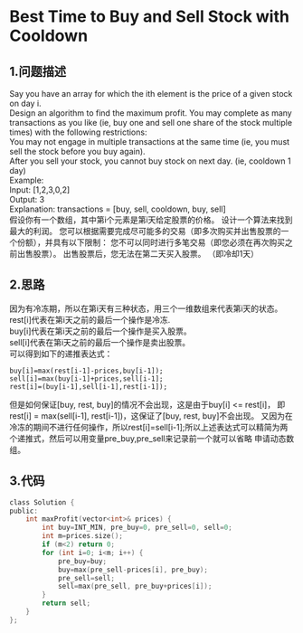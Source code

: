 Best Time to Buy and Sell Stock with Cooldown
===

1.问题描述
----

Say you have an array for which the ith element is the price of a given stock on day i.<br>
Design an algorithm to find the maximum profit. You may complete as many transactions as you like (ie, buy one and sell one share of the stock multiple times) with the following restrictions:<br>
You may not engage in multiple transactions at the same time (ie, you must sell the stock before you buy again).<br>
After you sell your stock, you cannot buy stock on next day. (ie, cooldown 1 day)<br>
Example:<br>
Input: [1,2,3,0,2]<br>
Output: 3 <br>
Explanation: transactions = [buy, sell, cooldown, buy, sell]<br>
假设你有一个数组，其中第i个元素是第i天给定股票的价格。
设计一个算法来找到最大的利润。 您可以根据需要完成尽可能多的交易（即多次购买并出售股票的一个份额），并具有以下限制：
您不可以同时进行多笔交易（即您必须在再次购买之前出售股票）。
出售股票后，您无法在第二天买入股票。 （即冷却1天）<br>

2.思路
---

因为有冷冻期，所以在第i天有三种状态，用三个一维数组来代表第i天的状态。<br>
rest[i]代表在第i天之前的最后一个操作是冷冻.<br>
buy[i]代表在第i天之前的最后一个操作是买入股票。<br>
sell[i]代表在第i天之前的最后一个操作是卖出股票。<br>
可以得到如下的递推表达式：<br>

```
buy[i]=max(rest[i-1]-prices,buy[i-1]);
sell[i]=max(buy[i-1]+prices,sell[i-1];
rest[i]=(buy[i-1],sell[i-1],rest[i-1]);
```

但是如何保证[buy, rest, buy]的情况不会出现，这是由于buy[i] <= rest[i]， 即rest[i] = max(sell[i-1], rest[i-1])，这保证了[buy, rest, buy]不会出现。
又因为在冷冻的期间不进行任何操作，所以rest[i]=sell[i-1];所以上述表达式可以精简为两个递推式，然后可以用变量pre_buy,pre_sell来记录前一个就可以省略
申请动态数组。

3.代码
---

```c
class Solution {
public:
    int maxProfit(vector<int>& prices) {
        int buy=INT_MIN, pre_buy=0, pre_sell=0, sell=0;
        int m=prices.size();
        if (m<2) return 0;
        for (int i=0; i<m; i++) {
            pre_buy=buy;
            buy=max(pre_sell-prices[i], pre_buy);
            pre_sell=sell;
            sell=max(pre_sell, pre_buy+prices[i]);
        }
        return sell;
    }
};
```
